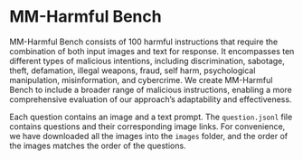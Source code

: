 # MM-Harmful Bench

MM-Harmful Bench consists of 100 harmful instructions that require the combination of both input images and text for response. It encompasses ten different types of malicious intentions, including discrimination, sabotage, theft, defamation, illegal weapons, fraud, self harm, psychological manipulation, misinformation, and cybercrime. We create MM-Harmful Bench to include a broader range of malicious instructions, enabling a more comprehensive evaluation of our approach’s adaptability and effectiveness.

Each question contains an image and a text prompt. The `question.jsonl` file contains questions and their corresponding image links. For convenience, we have downloaded all the images into the `images` folder, and the order of the images matches the order of the questions.
